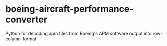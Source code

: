 # boeing-aircraft-performance-converter
Python for decoding apm files from Boeing's APM software output into row-column-format
